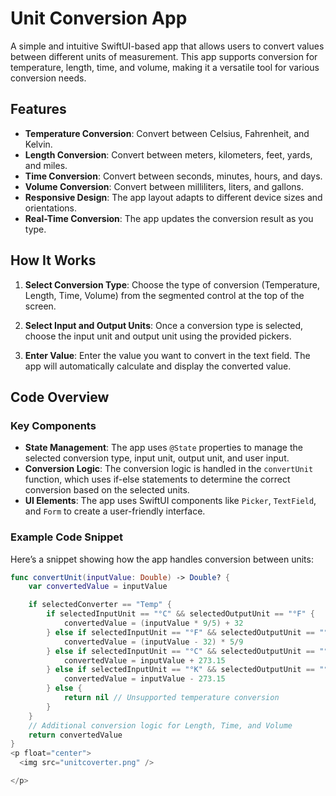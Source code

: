 # Unit Conversion App

A simple and intuitive SwiftUI-based app that allows users to convert values between different units of measurement. This app supports conversion for temperature, length, time, and volume, making it a versatile tool for various conversion needs.

## Features

- **Temperature Conversion**: Convert between Celsius, Fahrenheit, and Kelvin.
- **Length Conversion**: Convert between meters, kilometers, feet, yards, and miles.
- **Time Conversion**: Convert between seconds, minutes, hours, and days.
- **Volume Conversion**: Convert between milliliters, liters, and gallons.
- **Responsive Design**: The app layout adapts to different device sizes and orientations.
- **Real-Time Conversion**: The app updates the conversion result as you type.

## How It Works

1. **Select Conversion Type**: Choose the type of conversion (Temperature, Length, Time, Volume) from the segmented control at the top of the screen.

2. **Select Input and Output Units**: Once a conversion type is selected, choose the input unit and output unit using the provided pickers.

3. **Enter Value**: Enter the value you want to convert in the text field. The app will automatically calculate and display the converted value.

## Code Overview

### Key Components

- **State Management**: The app uses `@State` properties to manage the selected conversion type, input unit, output unit, and user input.
- **Conversion Logic**: The conversion logic is handled in the `convertUnit` function, which uses if-else statements to determine the correct conversion based on the selected units.
- **UI Elements**: The app uses SwiftUI components like `Picker`, `TextField`, and `Form` to create a user-friendly interface.

### Example Code Snippet

Here’s a snippet showing how the app handles conversion between units:

```swift
func convertUnit(inputValue: Double) -> Double? {
    var convertedValue = inputValue

    if selectedConverter == "Temp" {
        if selectedInputUnit == "°C" && selectedOutputUnit == "°F" {
            convertedValue = (inputValue * 9/5) + 32
        } else if selectedInputUnit == "°F" && selectedOutputUnit == "°C" {
            convertedValue = (inputValue - 32) * 5/9
        } else if selectedInputUnit == "°C" && selectedOutputUnit == "°K" {
            convertedValue = inputValue + 273.15
        } else if selectedInputUnit == "°K" && selectedOutputUnit == "°C" {
            convertedValue = inputValue - 273.15
        } else {
            return nil // Unsupported temperature conversion
        }
    }
    // Additional conversion logic for Length, Time, and Volume
    return convertedValue
}
<p float="center">
  <img src="unitcoverter.png" />

</p>
